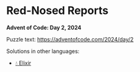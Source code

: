 # Red-Nosed Reports

**Advent of Code: Day 2, 2024**

Puzzle text: <https://adventofcode.com/2024/day/2>

Solutions in other languages:

- [💧 Elixir](../../../elixir/lib/2024/02_red-nosed_reports)
